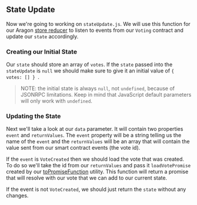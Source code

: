 ## State Update

Now we're going to working on `stateUpdate.js`. We will use this function for our Aragon [store reducer](?tab=details&scroll=Store%20Reducer) to listen to events from our `Voting` contract and update our `state` accordingly.

### Creating our Initial State

Our `state` should store an array of `votes`. If the `state` passed into the `stateUpdate` is `null` we should make sure to give it an initial value of `{ votes: [] } `.

>  NOTE: the initial state is always `null`, not `undefined`, because of JSONRPC limitations. Keep in mind that JavaScript default parameters will only work with `undefined`.

### Updating the State

Next we'll take a look at our `data` parameter. It will contain two properties `event` and `returnValues`. The `event` property will be a string telling us the name of the `event` and the `returnValues` will be an array that will contain the value sent from our smart contract events (the vote id).

If the `event` is `VoteCreated` then we should load the vote that was created. To do so we'll take the id from our `returnValues` and pass it `loadVotePromise` created by our [toPromiseFunction](?tab=details&scroll=Observable%20to%20Promise) utility. This function will return a promise that will resolve with our vote that we can add to our current state. 

If the event is not `VoteCreated`, we should just return the `state` without any changes.
